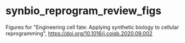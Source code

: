 # synbio_reprogram_review_figs
Figures for "Engineering cell fate: Applying synthetic biology to cellular reprogramming", https://doi.org/10.1016/j.coisb.2020.09.002
